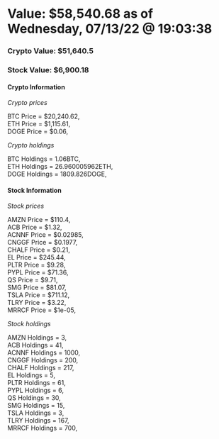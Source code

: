 # Value: $58,540.68 as of Wednesday, 07/13/22 @ 19:03:38 

### Crypto Value: $51,640.5

### Stock Value: $6,900.18

#### Crypto Information 
*Crypto prices* 

BTC Price = $20,240.62,  
ETH Price = $1,115.61,  
DOGE Price = $0.06,  


*Crypto holdings* 

BTC Holdings = 1.06BTC,  
ETH Holdings = 26.960005962ETH,  
DOGE Holdings = 1809.826DOGE,  


#### Stock Information 

*Stock prices* 

AMZN Price = $110.4,  
ACB Price = $1.32,  
ACNNF Price = $0.02985,  
CNGGF Price = $0.1977,  
CHALF Price = $0.21,  
EL Price = $245.44,  
PLTR Price = $9.28,  
PYPL Price = $71.36,  
QS Price = $9.71,  
SMG Price = $81.07,  
TSLA Price = $711.12,  
TLRY Price = $3.22,  
MRRCF Price = $1e-05,  


*Stock holdings* 

AMZN Holdings = 3,  
ACB Holdings = 41,  
ACNNF Holdings = 1000,  
CNGGF Holdings = 200,  
CHALF Holdings = 217,  
EL Holdings = 5,  
PLTR Holdings = 61,  
PYPL Holdings = 6,  
QS Holdings = 30,  
SMG Holdings = 15,  
TSLA Holdings = 3,  
TLRY Holdings = 167,  
MRRCF Holdings = 700,  


